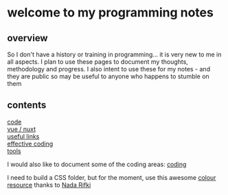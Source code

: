 # welcome to my programming notes

## overview

So I don't have a history or training in programming... it is very new to me in all aspects. I plan to use these pages to document my thoughts, methodology and progress. I also intent to use these for my notes - and they are public so may be useful to anyone who happens to stumble on them

## contents

[code](/code/contents)  
[vue / nuxt](/nuxt/contents)  
[useful links](/links)  
[effective coding](/environment)  
[tools](/tools)

I would also like to document some of the coding areas: [coding](/code/contents)

I need to build a CSS folder, but for the moment, use this awesome [colour resource](http://veli.ee/colorpedia/?c=00c254) thanks to [Nada Rifki](https://www.telerik.com/blogs/author/nada-rifki)
